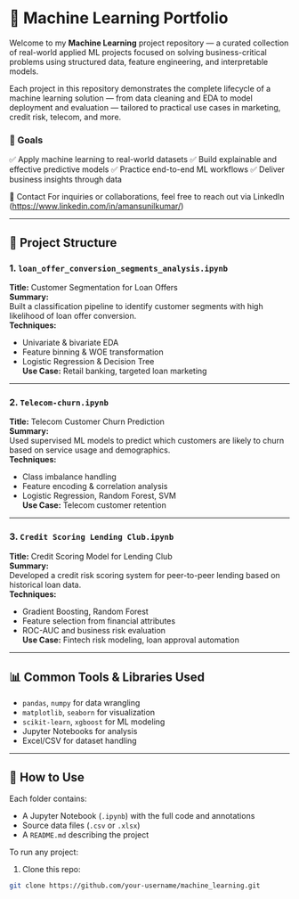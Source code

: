 # 🤖 Machine Learning Portfolio

Welcome to my **Machine Learning** project repository — a curated collection of real-world applied ML projects focused on solving business-critical problems using structured data, feature engineering, and interpretable models.

Each project in this repository demonstrates the complete lifecycle of a machine learning solution — from data cleaning and EDA to model deployment and evaluation — tailored to practical use cases in marketing, credit risk, telecom, and more.

### 📌 Goals

✅ Apply machine learning to real-world datasets
✅ Build explainable and effective predictive models
✅ Practice end-to-end ML workflows
✅ Deliver business insights through data

📧 Contact
For inquiries or collaborations, feel free to reach out via LinkedIn (https://www.linkedin.com/in/amansunilkumar/)

---

## 📂 Project Structure

### 1. `loan_offer_conversion_segments_analysis.ipynb`
**Title:** Customer Segmentation for Loan Offers  
**Summary:**  
Built a classification pipeline to identify customer segments with high likelihood of loan offer conversion.  
**Techniques:**  
- Univariate & bivariate EDA  
- Feature binning & WOE transformation  
- Logistic Regression & Decision Tree  
**Use Case:** Retail banking, targeted loan marketing

---

### 2. `Telecom-churn.ipynb`
**Title:** Telecom Customer Churn Prediction  
**Summary:**  
Used supervised ML models to predict which customers are likely to churn based on service usage and demographics.  
**Techniques:**  
- Class imbalance handling  
- Feature encoding & correlation analysis  
- Logistic Regression, Random Forest, SVM  
**Use Case:** Telecom customer retention

---

### 3. `Credit Scoring Lending Club.ipynb`
**Title:** Credit Scoring Model for Lending Club  
**Summary:**  
Developed a credit risk scoring system for peer-to-peer lending based on historical loan data.  
**Techniques:**  
- Gradient Boosting, Random Forest  
- Feature selection from financial attributes  
- ROC-AUC and business risk evaluation  
**Use Case:** Fintech risk modeling, loan approval automation

---

## 📊 Common Tools & Libraries Used

- `pandas`, `numpy` for data wrangling
- `matplotlib`, `seaborn` for visualization
- `scikit-learn`, `xgboost` for ML modeling
- Jupyter Notebooks for analysis
- Excel/CSV for dataset handling

---

## 🚀 How to Use

Each folder contains:
- A Jupyter Notebook (`.ipynb`) with the full code and annotations
- Source data files (`.csv` or `.xlsx`)
- A `README.md` describing the project

To run any project:
1. Clone this repo:
```bash
git clone https://github.com/your-username/machine_learning.git
